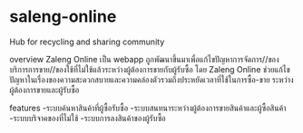 # saleng-online
Hub for recycling and sharing community

overview
Zaleng Online เป็น webapp ถูกพัฒนาขึ้นมาเพื่อแก้ไขปัญหาการจัดการ//ของบริการการขาย//ของใช้ที่ไม่ใช้แล้วระหว่างผู้ต้องการขายกับผู้รับซื้อ
โดย Zaleng Online ช่วยแก้ไขปัญหาในเรื่องของความสะดวกสบายและความคล่องตัวรวมถึงประหยัดเวลาที่ใช้ในการซื้อ-ขาย ระหว่าง ผู้ต้องการขายและผู้รับซื้อ

features
-ระบบค้นหาสินค้าที่ผู้ซื้อรับซื้อ
-ระบบสนทนาระหว่างผู้ต้องการขายสินค้าและผู้ซื้อสินค้า
-ระบบบริจาคของที่ไม่ใช้
-ระบบการลงสินค้าของผู้รับซื้อ
